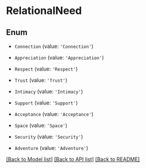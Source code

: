 # RelationalNeed


## Enum

* `Connection` (value: `'Connection'`)

* `Appreciation` (value: `'Appreciation'`)

* `Respect` (value: `'Respect'`)

* `Trust` (value: `'Trust'`)

* `Intimacy` (value: `'Intimacy'`)

* `Support` (value: `'Support'`)

* `Acceptance` (value: `'Acceptance'`)

* `Space` (value: `'Space'`)

* `Security` (value: `'Security'`)

* `Adventure` (value: `'Adventure'`)

[[Back to Model list]](../README.md#documentation-for-models) [[Back to API list]](../README.md#documentation-for-api-endpoints) [[Back to README]](../README.md)
